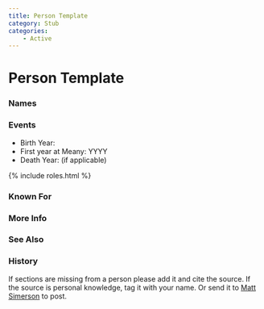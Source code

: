```yaml
---
title: Person Template
category: Stub
categories:
    - Active
---
```

<!--img src="/Person/$NAME/20YY.jpeg" style="width: 40%;" align="right"-->
# Person Template
### Names
### Events
- Birth Year:
- First year at Meany: YYYY
- Death Year: (if applicable)

{% include roles.html %}
### Known For
### More Info
### See Also
### History

If sections are missing from a person please add it and cite the source. If the source is personal knowledge, tag it with your name. Or send it to [Matt Simerson](/Person/Matt-Simerson) to post.